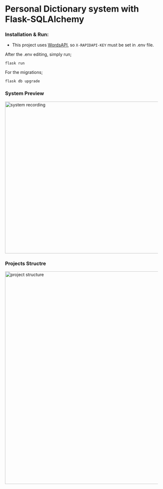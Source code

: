 # Personal Dictionary system with Flask-SQLAlchemy

### Installation & Run:

* This project uses [WordsAPI](https://www.wordsapi.com/), so `X-RAPIDAPI-KEY` must be set in .env file.

After the .env editing, simply run;
```
flask run
```
For the migrations;
```
flask db upgrade
```
### System Preview
<img src="/readme_resources/system_recording.gif" width="1200" height="500" alt="system recording"/>

### Projects Structre
<img src="/readme_resources/project_structure.gif" width="800" height="700" alt="project structure"/>
